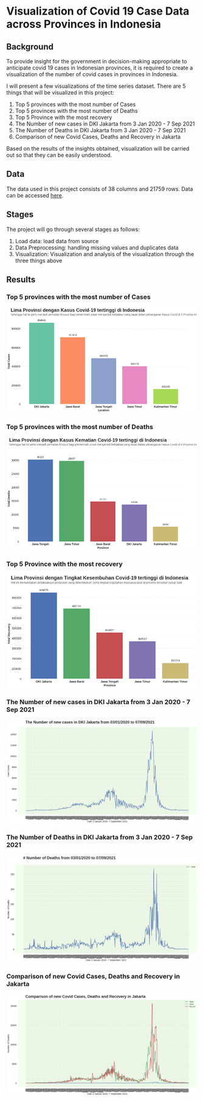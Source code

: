 # Visualization of Covid 19 Case Data across Provinces in Indonesia 
## Background
To provide insight for the government in decision-making appropriate to anticipate covid 19 cases in Indonesian provinces, it is required to create a visualization of the number of covid cases in provinces in Indonesia.

I will present a few visualizations of the time series dataset. There are 5 things that will be visualized in this project:

1. Top 5 provinces with the most number of Cases 
2. Top 5 provinces with the most number of Deaths
3. Top 5 Province with the most recovery
4. The Number of new cases in DKI Jakarta from 3 Jan 2020 - 7 Sep 2021
5. The Number of Deaths in DKI Jakarta from 3 Jan 2020 - 7 Sep 2021
6. Comparison of new Covid Cases, Deaths and Recovery in Jakarta 

Based on the results of the insights obtained, visualization will be carried out so that they can be easily understood.

## Data
The data used in this project consists of 38 columns and 21759 rows. Data can be accessed [here](https://drive.google.com/file/d/1vt_U_JHxu7YoPCrbHtHmXK53XNy9Rg53/view?usp=sharing). 

## Stages
The project will go through several stages as follows:  
1. Load data:  load data from source
2. Data Preprocessing: handling missing values and duplicates data 
3. Visualization: Visualization and analysis of the visualization through the three things above


## Results
### Top 5 provinces with the most number of Cases 

![alt text](/Covid%20Case%2019/images/Kasus%20Terbanyak.png)

### Top 5 provinces with the most number of Deaths

![alt text](/Covid%20Case%2019/images/Kasus%20Kematian%20Tertinggi.png)

### Top 5 Province with the most recovery 

![alt text](/Covid%20Case%2019/images/Kasus%20Sembuh%20Tertinggi.png)

### The Number of new cases in DKI Jakarta from 3 Jan 2020 - 7 Sep 2021

![alt text](/Covid%20Case%2019/images/Trend%20Kasus%20Terbaru%20di%20Provinsi%20DKI%20Jakarta.png)

### The Number of Deaths in DKI Jakarta from 3 Jan 2020 - 7 Sep 2021

![alt text](/Covid%20Case%2019/images/Trend%20Kasus%20Kematian%20di%20Provinsi%20DKI%20Jakarta.png)

### Comparison of new Covid Cases, Deaths and Recovery in Jakarta

![alt text](/Covid%20Case%2019/images/Perbandingan%20Trend%20Kasus%20Kematian%2C%20Sembuh%20dan%20Terbaru.png)

